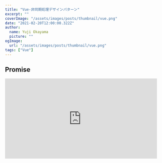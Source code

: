 ```yaml
---
title: "Vue-非同期処理デザインパターン"
excerpt: ""
coverImage: "/assets/images/posts/thumbnail/vue.png"
date: "2021-02-20T12:00:00.322Z"
author:
  name: Yuji Okayama
  picture: ""
ogImage:
  url: "/assets/images/posts/thumbnail/vue.png"
tags: ["Vue"]
---
```


## Promise

<iframe height="265" style="width: 100%;" scrolling="no" title="Vue-非同期処理デザインパターン" src="https://codepen.io/yujiokayama/embed/ZEByLmM?height=265&theme-id=dark&default-tab=js,result" frameborder="no" loading="lazy" allowtransparency="true" allowfullscreen="true">
  See the Pen <a href='https://codepen.io/yujiokayama/pen/ZEByLmM'>Vue-非同期処理デザインパターン</a> by yujiokayama
  (<a href='https://codepen.io/yujiokayama'>@yujiokayama</a>) on <a href='https://codepen.io'>CodePen</a>.
</iframe>
